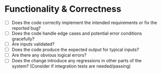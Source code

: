 # Functionality & Correctness

- [ ] Does the code correctly implement the intended requirements or fix the reported bug?
- [ ] Does the code handle edge cases and potential error conditions gracefully?
- [ ] Are inputs validated?
- [ ] Does the code produce the expected output for typical inputs?
- [ ] Are there any obvious logical errors?
- [ ] Does the change introduce any regressions in other parts of the system? (Consider if integration tests are needed/passing)
